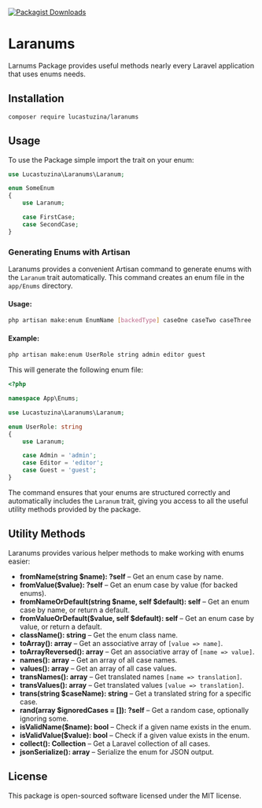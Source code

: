 [![Packagist Downloads](https://img.shields.io/packagist/dt/lucastuzina/laranums.svg)](https://packagist.org/packages/lucastuzina/laranums)
# Laranums
Larnums Package provides useful methods nearly every Laravel application that uses enums needs.

## Installation
`composer require lucastuzina/laranums`

## Usage
To use the Package simple import the trait on your enum:

```php
use Lucastuzina\Laranums\Laranum;

enum SomeEnum
{
    use Laranum;

    case FirstCase;
    case SecondCase;
}
```

### Generating Enums with Artisan
Laranums provides a convenient Artisan command to generate enums with the `Laranum` trait automatically. This command creates an enum file in the `app/Enums` directory.

#### **Usage:**
```sh
php artisan make:enum EnumName [backedType] caseOne caseTwo caseThree
```

#### **Example:**
```sh
php artisan make:enum UserRole string admin editor guest
```

This will generate the following enum file:

```php
<?php

namespace App\Enums;

use Lucastuzina\Laranums\Laranum;

enum UserRole: string
{
    use Laranum;

    case Admin = 'admin';
    case Editor = 'editor';
    case Guest = 'guest';
}
```

The command ensures that your enums are structured correctly and automatically includes the `Laranum` trait, giving you access to all the useful utility methods provided by the package.

## Utility Methods
Laranums provides various helper methods to make working with enums easier:

- **fromName(string $name): ?self** – Get an enum case by name.
- **fromValue($value): ?self** – Get an enum case by value (for backed enums).
- **fromNameOrDefault(string $name, self $default): self** – Get an enum case by name, or return a default.
- **fromValueOrDefault($value, self $default): self** – Get an enum case by value, or return a default.
- **className(): string** – Get the enum class name.
- **toArray(): array** – Get an associative array of `[value => name]`.
- **toArrayReversed(): array** – Get an associative array of `[name => value]`.
- **names(): array** – Get an array of all case names.
- **values(): array** – Get an array of all case values.
- **transNames(): array** – Get translated names `[name => translation]`.
- **transValues(): array** – Get translated values `[value => translation]`.
- **trans(string $caseName): string** – Get a translated string for a specific case.
- **rand(array $ignoredCases = []): ?self** – Get a random case, optionally ignoring some.
- **isValidName($name): bool** – Check if a given name exists in the enum.
- **isValidValue($value): bool** – Check if a given value exists in the enum.
- **collect(): Collection** – Get a Laravel collection of all cases.
- **jsonSerialize(): array** – Serialize the enum for JSON output.

## License
This package is open-sourced software licensed under the MIT license.
